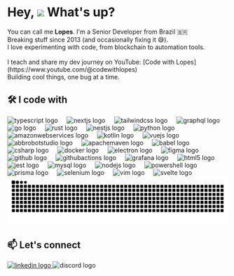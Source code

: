 <h1 align="left">
  Hey, <img src="https://emojis.slackmojis.com/emojis/images/1577305505/7373/hand_wave.gif?1577305505" width="45" /> What's up?
</h1>

<p align="left">
  You can call me <strong>Lopes</strong>. I'm a Senior Developer from Brazil 🇧🇷<br />
  Breaking stuff since 2013 (and occasionally fixing it 😅).<br />
  I love experimenting with code, from blockchain to automation tools.<br /><br />
  I teach and share my dev journey on YouTube: [Code with Lopes](https://www.youtube.com/@codewithlopes) <br />
  Building cool things, one bug at a time.
</p>

<h2>🛠️ I code with</h2>

<div align="left">
  <img src="https://skillicons.dev/icons?i=ts" height="60" alt="typescript logo"  />
  <img width="12" />
  <img src="https://skillicons.dev/icons?i=nextjs" height="60" alt="nextjs logo"  />
  <img width="12" />
  <img src="https://skillicons.dev/icons?i=tailwind" height="60" alt="tailwindcss logo"  />
  <img width="12" />
  <img src="https://skillicons.dev/icons?i=graphql" height="60" alt="graphql logo"  />
  <img width="12" />
  <img src="https://skillicons.dev/icons?i=go" height="60" alt="go logo"  />
  <img width="12" />
  <img src="https://skillicons.dev/icons?i=rust" height="60" alt="rust logo"  />
  <img width="12" />
  <img src="https://skillicons.dev/icons?i=nestjs" height="60" alt="nestjs logo"  />
  <img width="12" />
  <img src="https://skillicons.dev/icons?i=py" height="60" alt="python logo"  />
  <img width="12" />
  <img src="https://skillicons.dev/icons?i=aws" height="60" alt="amazonwebservices logo"  />
  <img width="12" />
  <img src="https://skillicons.dev/icons?i=kotlin" height="60" alt="kotlin logo"  />
  <img width="12" />
  <img src="https://skillicons.dev/icons?i=vue" height="60" alt="vuejs logo"  />
  <img width="12" />
  <img src="https://skillicons.dev/icons?i=bots" height="60" alt="abbrobotstudio logo"  />
  <img width="12" />
  <img src="https://skillicons.dev/icons?i=maven" height="60" alt="apachemaven logo"  />
  <img width="12" />
  <img src="https://skillicons.dev/icons?i=babel" height="60" alt="babel logo"  />
  <img width="12" />
  <img src="https://skillicons.dev/icons?i=cs" height="60" alt="csharp logo"  />
  <img width="12" />
  <img src="https://skillicons.dev/icons?i=docker" height="60" alt="docker logo"  />
  <img width="12" />
  <img src="https://skillicons.dev/icons?i=electron" height="60" alt="electron logo"  />
  <img width="12" />
  <img src="https://skillicons.dev/icons?i=figma" height="60" alt="figma logo"  />
  <img width="12" />
  <img src="https://skillicons.dev/icons?i=github" height="60" alt="github logo"  />
  <img width="12" />
  <img src="https://skillicons.dev/icons?i=githubactions" height="60" alt="githubactions logo"  />
  <img width="12" />
  <img src="https://skillicons.dev/icons?i=grafana" height="60" alt="grafana logo"  />
  <img width="12" />
  <img src="https://skillicons.dev/icons?i=html" height="60" alt="html5 logo"  />
  <img width="12" />
  <img src="https://skillicons.dev/icons?i=jest" height="60" alt="jest logo"  />
  <img width="12" />
  <img src="https://skillicons.dev/icons?i=mysql" height="60" alt="mysql logo"  />
  <img width="12" />
  <img src="https://skillicons.dev/icons?i=nodejs" height="60" alt="nodejs logo"  />
  <img width="12" />
  <img src="https://skillicons.dev/icons?i=powershell" height="60" alt="powershell logo"  />
  <img width="12" />
  <img src="https://skillicons.dev/icons?i=prisma" height="60" alt="prisma logo"  />
  <img width="12" />
  <img src="https://skillicons.dev/icons?i=selenium" height="60" alt="selenium logo"  />
  <img width="12" />
  <img src="https://skillicons.dev/icons?i=vim" height="60" alt="vim logo"  />
  <img width="12" />
  <img src="https://skillicons.dev/icons?i=svelte" height="60" alt="svelte logo"  />
</div>

<img src="https://raw.githubusercontent.com/lopescode/lopescode/output/snake.svg" alt="Snake animation" />

<h2>📫 Let's connect</h2>

<div align="left">
  <a href="https://www.linkedin.com/in/lopes-code/" target="_blank">
    <img src="https://img.shields.io/static/v1?message=LinkedIn&logo=linkedin&label=&color=0077B5&logoColor=white&labelColor=&style=for-the-badge" height="25" alt="linkedin logo"  />
  </a>
  <img src="https://img.shields.io/static/v1?message=Discord&logo=discord&label=lopes.code&color=7289DA&logoColor=white&labelColor=&style=for-the-badge" height="25" alt="discord logo"  />
</div>
